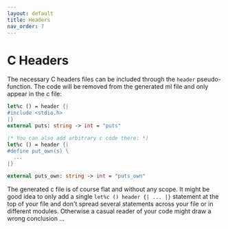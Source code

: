 ```yaml
---
layout: default
title: Headers
nav_order: 7
---
```


# C Headers

The necessary C headers files can be included through the `header`
pseudo-function. The code will be removed from the generated ml file
and only appear in the c file:

```ocaml
let%c () = header {|
#include <stdio.h>
|}
external puts: string -> int = "puts"

(* You can also add arbitrary c code there: *)
let%c () = header {|
#define put_own(s) \
  ...
|}

external puts_own: string -> int = "puts_own"
```

The generated c file is of course flat and without any scope. It might be
good idea to only add a single `let%c () header {| ... |}` statement
at the top of your file and don't spread several statements across
your file or in different modules. Otherwise a casual reader of your
code might draw a wrong conclusion ...
